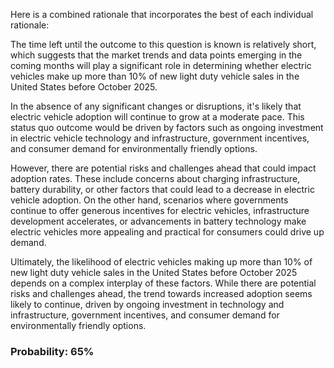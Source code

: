 Here is a combined rationale that incorporates the best of each individual rationale:

The time left until the outcome to this question is known is relatively short, which suggests that the market trends and data points emerging in the coming months will play a significant role in determining whether electric vehicles make up more than 10% of new light duty vehicle sales in the United States before October 2025.

In the absence of any significant changes or disruptions, it's likely that electric vehicle adoption will continue to grow at a moderate pace. This status quo outcome would be driven by factors such as ongoing investment in electric vehicle technology and infrastructure, government incentives, and consumer demand for environmentally friendly options.

However, there are potential risks and challenges ahead that could impact adoption rates. These include concerns about charging infrastructure, battery durability, or other factors that could lead to a decrease in electric vehicle adoption. On the other hand, scenarios where governments continue to offer generous incentives for electric vehicles, infrastructure development accelerates, or advancements in battery technology make electric vehicles more appealing and practical for consumers could drive up demand.

Ultimately, the likelihood of electric vehicles making up more than 10% of new light duty vehicle sales in the United States before October 2025 depends on a complex interplay of these factors. While there are potential risks and challenges ahead, the trend towards increased adoption seems likely to continue, driven by ongoing investment in technology and infrastructure, government incentives, and consumer demand for environmentally friendly options.

### Probability: 65%